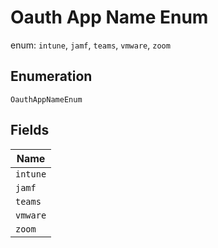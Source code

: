 
# Oauth App Name Enum

enum: `intune`, `jamf`, `teams`, `vmware`, `zoom`

## Enumeration

`OauthAppNameEnum`

## Fields

| Name |
|  --- |
| `intune` |
| `jamf` |
| `teams` |
| `vmware` |
| `zoom` |

